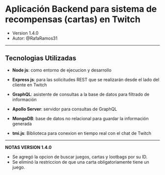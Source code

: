 # Aplicación Backend para sistema de recompensas (cartas) en Twitch

* Version 1.4.0
* Autor: @RafaRamos31
---
## Tecnologias Utilizadas
* **Node js**: como entorno de ejecucion y desarrollo

* **Express js**: para las solicitudes REST que se realizarán desde el lado del cliente en Twitch
* **GraphQL**: asistente de consultas a la base de datos para filtrado de información
* **Apollo Server**: servidor para consultas de GraphQL
* **MongoDB**: base de datos no relacional para guardar la información generada
* **tmi.js**: Biblioteca para conexion en tiempo real con el chat de Twitch

---

**NOTAS VERSION 1.4.0**

- Se agregó la opcion de buscar juegos, cartas y lootbags por su ID.
- Se eliminó la restriccion de que una carta obligatoriamente tiene un juego.